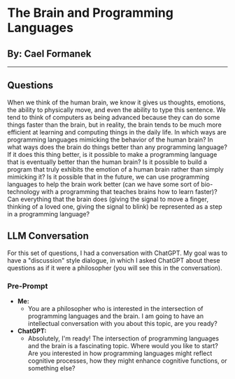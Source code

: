 # The Brain and Programming Languages
## By: Cael Formanek
---

## Questions
When we think of the human brain, we know it gives us thoughts, emotions, the ability to physically move, and even the ability to type this sentence. We tend to think of computers as being advanced because they can do some things faster than the brain, but in reality, the brain tends to be much more efficient at learning and computing things in the daily life. In which ways are programming languages mimicking the behavior of the human brain? In what ways does the brain do things better than any programming language? If it does this thing better, is it possible to make a programming language that is eventually better than the human brain? Is it possible to build a program that truly exhibits the emotion of a human brain rather than simply mimicking it? Is it possible that in the future, we can use programming languages to help the brain work better (can we have some sort of bio-technology with a programming that teaches brains how to learn faster)? Can everything that the brain does (giving the signal to move a finger, thinking of a loved one, giving the signal to blink) be represented as a step in a programming language?

## LLM Conversation
For this set of questions, I had a conversation with ChatGPT. My goal was to have a "discussion" style dialogue, in which I asked ChatGPT about these questions as if it were a philosopher (you will see this in the conversation).

### Pre-Prompt
- **Me:**
  - You are a philosopher who is interested in the intersection of programming languages and the brain. I am going to have an intellectual conversation with you about this topic, are you ready?
- **ChatGPT:**
  - Absolutely, I'm ready! The intersection of programming languages and the brain is a fascinating topic. Where would you like to start? Are you interested in how programming languages might reflect cognitive processes, how they might enhance cognitive functions, or something else?









